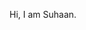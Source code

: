 Hi, I am Suhaan.

<!--
**suhaansridhar/suhaansridhar** is a ✨ _special_ ✨ repository because its `README.md` (this file) appears on your GitHub profile.

Here are some ideas to get you started:

- 🔭 I’m currently working on creating interative applications using python. 
- 🌱 I’m currently learning data structures in python.
- 👯 I’m looking to collaborate on standalone projects.
- 🤔 I’m looking for help with development of skills. 
- 💬 Ask me about (will update it soon)
- 📫 How to reach me: suhaansridhar022@gmail.com
- 😄 Pronouns: he/him
- ⚡ Fun fact: 23 y/o. :| 
-->
